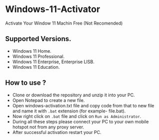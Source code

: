 # Windows-11-Activator
Activate Your Window 11 Machin Free (Not Recomended)
## Supported Versions.
- Windows 11 Home.
- Windows 11 Professional.
- Windows 11 Enterprise, Enterprise LISB.
- Windows 11 Education.

## How to use ?
- Clone or download the repository and unzip it into your PC.
- Open Notepad to create a new file.
- Open windows-activation.txt file and copy code from that to new file and name it with `.bat` extension (for example- file.bat).
- Now right click on `.bat` file and click on `Run as Administrator`.
- During all these steps please connect your PC to your own mobile hotspot not from any proxy server.
- After successful activation restart your PC.
